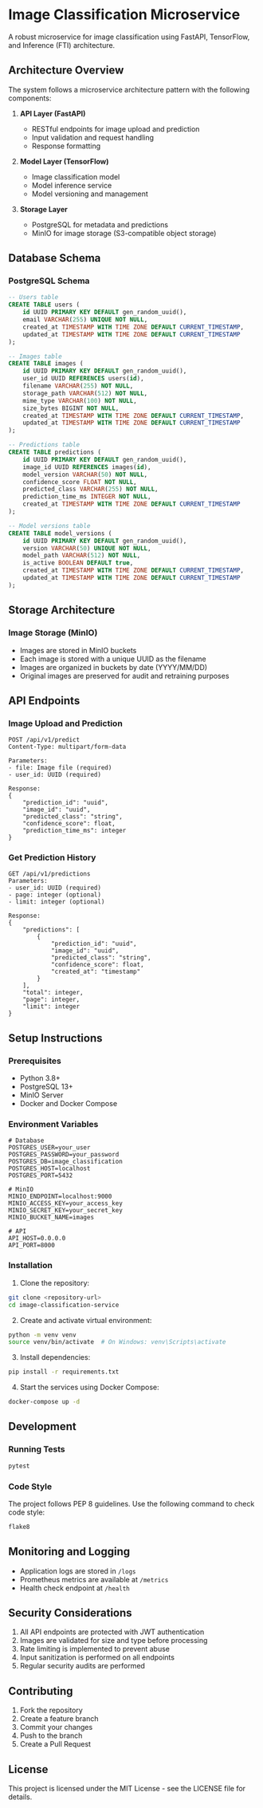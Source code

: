 # Image Classification Microservice

A robust microservice for image classification using FastAPI, TensorFlow, and Inference (FTI) architecture.

## Architecture Overview

The system follows a microservice architecture pattern with the following components:

1. **API Layer (FastAPI)**
   - RESTful endpoints for image upload and prediction
   - Input validation and request handling
   - Response formatting

2. **Model Layer (TensorFlow)**
   - Image classification model
   - Model inference service
   - Model versioning and management

3. **Storage Layer**
   - PostgreSQL for metadata and predictions
   - MinIO for image storage (S3-compatible object storage)

## Database Schema

### PostgreSQL Schema

```sql
-- Users table
CREATE TABLE users (
    id UUID PRIMARY KEY DEFAULT gen_random_uuid(),
    email VARCHAR(255) UNIQUE NOT NULL,
    created_at TIMESTAMP WITH TIME ZONE DEFAULT CURRENT_TIMESTAMP,
    updated_at TIMESTAMP WITH TIME ZONE DEFAULT CURRENT_TIMESTAMP
);

-- Images table
CREATE TABLE images (
    id UUID PRIMARY KEY DEFAULT gen_random_uuid(),
    user_id UUID REFERENCES users(id),
    filename VARCHAR(255) NOT NULL,
    storage_path VARCHAR(512) NOT NULL,
    mime_type VARCHAR(100) NOT NULL,
    size_bytes BIGINT NOT NULL,
    created_at TIMESTAMP WITH TIME ZONE DEFAULT CURRENT_TIMESTAMP,
    updated_at TIMESTAMP WITH TIME ZONE DEFAULT CURRENT_TIMESTAMP
);

-- Predictions table
CREATE TABLE predictions (
    id UUID PRIMARY KEY DEFAULT gen_random_uuid(),
    image_id UUID REFERENCES images(id),
    model_version VARCHAR(50) NOT NULL,
    confidence_score FLOAT NOT NULL,
    predicted_class VARCHAR(255) NOT NULL,
    prediction_time_ms INTEGER NOT NULL,
    created_at TIMESTAMP WITH TIME ZONE DEFAULT CURRENT_TIMESTAMP
);

-- Model versions table
CREATE TABLE model_versions (
    id UUID PRIMARY KEY DEFAULT gen_random_uuid(),
    version VARCHAR(50) UNIQUE NOT NULL,
    model_path VARCHAR(512) NOT NULL,
    is_active BOOLEAN DEFAULT true,
    created_at TIMESTAMP WITH TIME ZONE DEFAULT CURRENT_TIMESTAMP,
    updated_at TIMESTAMP WITH TIME ZONE DEFAULT CURRENT_TIMESTAMP
);
```

## Storage Architecture

### Image Storage (MinIO)
- Images are stored in MinIO buckets
- Each image is stored with a unique UUID as the filename
- Images are organized in buckets by date (YYYY/MM/DD)
- Original images are preserved for audit and retraining purposes

## API Endpoints

### Image Upload and Prediction
```
POST /api/v1/predict
Content-Type: multipart/form-data

Parameters:
- file: Image file (required)
- user_id: UUID (required)

Response:
{
    "prediction_id": "uuid",
    "image_id": "uuid",
    "predicted_class": "string",
    "confidence_score": float,
    "prediction_time_ms": integer
}
```

### Get Prediction History
```
GET /api/v1/predictions
Parameters:
- user_id: UUID (required)
- page: integer (optional)
- limit: integer (optional)

Response:
{
    "predictions": [
        {
            "prediction_id": "uuid",
            "image_id": "uuid",
            "predicted_class": "string",
            "confidence_score": float,
            "created_at": "timestamp"
        }
    ],
    "total": integer,
    "page": integer,
    "limit": integer
}
```

## Setup Instructions

### Prerequisites
- Python 3.8+
- PostgreSQL 13+
- MinIO Server
- Docker and Docker Compose

### Environment Variables
```env
# Database
POSTGRES_USER=your_user
POSTGRES_PASSWORD=your_password
POSTGRES_DB=image_classification
POSTGRES_HOST=localhost
POSTGRES_PORT=5432

# MinIO
MINIO_ENDPOINT=localhost:9000
MINIO_ACCESS_KEY=your_access_key
MINIO_SECRET_KEY=your_secret_key
MINIO_BUCKET_NAME=images

# API
API_HOST=0.0.0.0
API_PORT=8000
```

### Installation

1. Clone the repository:
```bash
git clone <repository-url>
cd image-classification-service
```

2. Create and activate virtual environment:
```bash
python -m venv venv
source venv/bin/activate  # On Windows: venv\Scripts\activate
```

3. Install dependencies:
```bash
pip install -r requirements.txt
```

4. Start the services using Docker Compose:
```bash
docker-compose up -d
```

## Development

### Running Tests
```bash
pytest
```

### Code Style
The project follows PEP 8 guidelines. Use the following command to check code style:
```bash
flake8
```

## Monitoring and Logging

- Application logs are stored in `/logs`
- Prometheus metrics are available at `/metrics`
- Health check endpoint at `/health`

## Security Considerations

1. All API endpoints are protected with JWT authentication
2. Images are validated for size and type before processing
3. Rate limiting is implemented to prevent abuse
4. Input sanitization is performed on all endpoints
5. Regular security audits are performed

## Contributing

1. Fork the repository
2. Create a feature branch
3. Commit your changes
4. Push to the branch
5. Create a Pull Request

## License

This project is licensed under the MIT License - see the LICENSE file for details. 